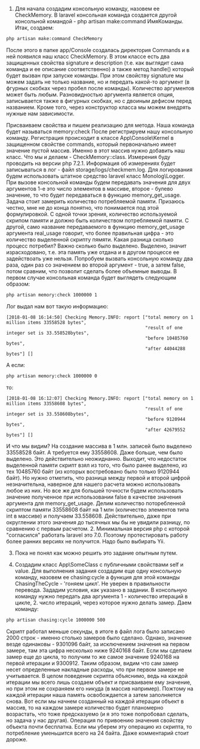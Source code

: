 1. Для начала создадим консольную команду, назовем ее CheckMemory. В laravel консольная команда создается другой консольной командой - php artisan make:command ИмяКоманды. Итак, создаем:

```bash
php artisan make:command CheckMemory
```

После этого в папке app/Console создалась директория Commands и в ней появился наш класс CheckMemory. В этом классе есть два защищенных свойства signature и description (т.е. как выглядит сама команда и ее описание соответственно) а также метод handle() который будет вызван при запуске команды. При этом свойству signature мы можем задать не только название, но и передать какой-то аргумент (в фгурных скобках через пробел после команды). Количество аргументов может быть любым. Разновидностью аргумента является опция, записывается также в фигурных скобках, но с двоиным дефисом перед названием. Кроме того, через конструктор класса мы можем внедрять нужные нам зависимости.

Присваиваем свойства и пишем реализацию для метода. Наша команда будет называться memory:check После регистрируем нашу консольную команду. Регистрация происходит в классе App\Console\Kernel в защищенном свойстве commands, который первоначально имеет значение пустой массив. Именно в этот массив нужно добавить наш класс. Что мы и делаем - CheckMemory::class.
Измерения буду проводить на версии php 7.2.1. Информация об измерениях будет записываться в лог - файл storage/logs/checkmem.log. Для логирования будем использовать штатное средство laravel  класс Monolog\Logger. При вызове консольной команды будем передавать значения для двух аргументов 1-е это число элементов в массиве, второе - булево значение, то что будет передаваться в функцию memory_get_usage.
Задача стоит замерить количество потребляемой памяти. Призаюсь честно, мне не до конца понятно, что понимается под этой формулировкой. С одной точки зрения, количество используемой скрипом памяти и должно быть количеством потребляемой памяти. С другой, само название передаваемого в функцию memory_get_usage аргумента real_usage говорит, что более правильная цифра - это количество выделенной скрипту пямяти. Какая разница сколько процесс потребил? Важно сколько было выделено. Выделено, значит израсходовано, т.е. эта память уже отдана и в другом процессе ее задействоать уже нельзя.
Попробуем вызвать консольную команду два раза, один раз со значением во второй аргумент - true, а затем false, потом сравним, что позволит сделать более объемные выводы. 
В первом случае консольная команда будет выглядеть следующим образом:

```bash
php artisan memory:check 1000000 1
```

Лог выдал нам вот такую информацию:

```log
[2018-01-08 16:14:50] Checking Memory.INFO: report ["total memory on 1 million items 33558528 bytes",
                                                    "result of one integer set is 33.558528bytes",
                                                    "before 10485760 bytes",
                                                    "after 44044288 bytes"] []
```

А если:
```bash
php artisan memory:check 1000000 0
```
то:
```log
[2018-01-08 16:12:07] Checking Memory.INFO: report ["total memory on 1 million items 33558608 bytes",
                                                    "result of one integer set is 33.558608bytes",
                                                    "before 9120944 bytes",
                                                    "after 42679552 bytes"] []
```
И что мы видим? На создание массива в 1 млн. записей было выделено 33558528 байт. А требуется ему 33558608. Даже больше, чем было выделено. Это действительно неожиднанно.
Выходит, что недостаток выделенной памяти скрипт взял из того, что было ранее выделено, из тех 10485760 байт (из которых востребовано было только 9120944 байт).
Но нужно отметить, что разница между первой и второй цифрой незначительна, наверное для нашего расчета можно использовать любое из них. Но все же для большей точности будем использовать значение полученное при использовании false в качестве значения аргумента для memory_get_usage.
Делим количество поторебленной скриптом памяти 33558608 байт на 1 млн (количество элементов типа int в массиве) и получаем 33.558608. Действительно, даже при округлении этого значения до тысячных мы бы не увидили разницу, по сравнению с первым расчетом.
2. Минимальная версия php с которой "согласился" работать laravel это 7.0. Поэтому протестировать работу более ранних версиях не получится. Надо было выбирать Yii.

3. Пока не понял как можно решить это задание опытным путем.

4. Создадим класс App\SomeClass с публичными свойствами self и value. Для выполнения задания создадим еще одну консольную команду, назовем ее chasing:cycle а функция для этой команды СhasingTheCycle - 'гоняем цикл'. Не уверен в правильности перевода.
Зададим условия, как указано в задании. В консольную команду нужно передать два аргумента 1 - количество итераций в цикле, 2. число итераций, через которое нужно делать замер. Даем команду:
```bash
php artisan chasing:cycle 1000000 500
```
Скрипт работал меньше секунды, в итоге в файл лога было записано 2000 строк - именно столько замеров было сделано. Однако, значение везде одинаковы - 9301096 байт, за исключением значения на первом замере, там эта цифра несколько ниже 9240168 байт. Если мы сделаем замер еще до цикла, то получим то же самое значение 9240168 на первой итерации и 9300912. Таким образом, видим что сам замер несет определенные накладные расходы, что при первом замере не учитывается.
В целом поведение скрипта объяснимо, ведь на каждой итерации мы всего лишь создаем объект и присваиваем ему значение, но при этом не сохраняем его никуда (в массив например). Пожтому на каждой итерации наша память освобождается а затем заполняется снова. Вот если мы начнем созданный на каждой итерации объект в массив, то на каждом замере количество будет планомерно возрастать, что тоже предсказуемо (и я это тоже попробовал сделать, но задача у нас другая). Операция по привоению значения свойству объекта почти бесплатна. Если мы уберем эту операцию из скрипта, то потребление уменьшится всего на 24 байта. Даже комментарий стоит дороже.